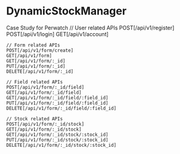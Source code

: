 # DynamicStockManager
Case Study for Perwatch
    // User related APIs
    POST[/api/v1/register] 
	POST[/api/v1/login] 
	GET[/api/v1/account] 

    // Form related APIs
	POST[/api/v1/form/create]
	GET[/api/v1/form]
	GET[/api/v1/form/:_id]
	PUT[/api/v1/form/:_id]
	DELETE[/api/v1/form/:_id]

	// Field related APIs
	POST[/api/v1/form/:_id/field]
	GET[/api/v1/form/:_id/field]
	GET[/api/v1/form/:_id/field/:field_id]
	PUT[/api/v1/form/:_id/field/:field_id]
    DELETE[/api/v1/form/:_id/field/:field_id]

	// Stock related APIs
	POST[/api/v1/form/:_id/stock]
	GET[/api/v1/form/:_id/stock]
	GET[/api/v1/form/:_id/stock/:stock_id]
	PUT[/api/v1/form/:_id/stock/:stock_id]
	DELETE[/api/v1/form/:_id/stock/:stock_id]